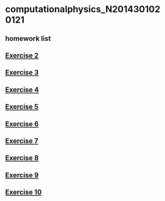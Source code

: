 #  computationalphysics_N2014301020121
## homework list
## [Exercise 2](https://www.zybuluo.com/zsgaga/note/505248)
## [Exercise 3](https://www.zybuluo.com/zsgaga/note/505248)
## [Exercise 4](https://www.zybuluo.com/zsgaga/note/505248)
## [Exercise 5](https://www.zybuluo.com/zsgaga/note/534100)
## [Exercise 6](https://www.zybuluo.com/zsgaga/note/542437)
## [Exercise 7](https://www.zybuluo.com/zsgaga/note/557840)
## [Exercise 8](https://www.zybuluo.com/zsgaga/note/565929)
## [Exercise 9](https://www.zybuluo.com/zsgaga/note/573665)
## [Exercise 10](https://www.zybuluo.com/zsgaga/note/581911)
